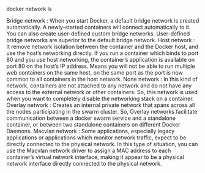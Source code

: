 docker network ls

Bridge network : When you start Docker, a default bridge network is created automatically. A newly-started containers will connect automatically to it. You can also create user-defined custom bridge networks. User-defined bridge networks are superior to the default bridge network.
Host network : It remove network isolation between the container and the Docker host, and use the host’s networking directly. If you run a container which binds to port 80 and you use host networking, the container’s application is available on port 80 on the host’s IP address. Means you will not be able to run multiple web containers on the same host, on the same port as the port is now common to all containers in the host network.
None network : In this kind of network, containers are not attached to any network and do not have any access to the external network or other containers. So, this network is used when you want to completely disable the networking stack on a container.
Overlay network : Creates an internal private network that spans across all the nodes participating in the swarm cluster. So, Overlay networks facilitate communication between a docker swarm service and a standalone container, or between two standalone containers on different Docker Daemons.
Macvlan network : Some applications, especially legacy applications or applications which monitor network traffic, expect to be directly connected to the physical network. In this type of situation, you can use the Macvlan network driver to assign a MAC address to each container’s virtual network interface, making it appear to be a physical network interface directly connected to the physical network.
